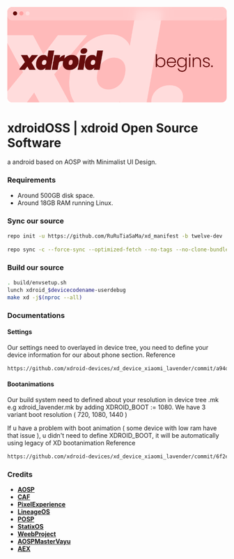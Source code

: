 ![XD](https://github.com/xyz-prjkt/xyz_assets/raw/main/begins.png)
# xdroidOSS | xdroid Open Source Software
a android based on AOSP with Minimalist UI Design.

### Requirements
- Around 500GB disk space.
- Around 18GB RAM running Linux.

### Sync our source ###
```bash
repo init -u https://github.com/RuRuTiaSaMa/xd_manifest -b twelve-dev
```
```bash
repo sync -c --force-sync --optimized-fetch --no-tags --no-clone-bundle --prune -j$(nproc --all)
```

### Build our source ###
```bash
. build/envsetup.sh
lunch xdroid_$devicecodename-userdebug
make xd -j$(nproc --all)
```

### Documentations ###
#### Settings
Our settings need to overlayed in device tree, you need to define your device information for our about phone section.
Reference
```bash
https://github.com/xdroid-devices/xd_device_xiaomi_lavender/commit/a94de499460e5a84aeb4cdac0c4e82ce5d88de4f
```
#### Bootanimations
Our build system need to defined about your resolution in device tree .mk e.g xdroid_lavender.mk by adding XDROID_BOOT := 1080.
We have 3 variant boot resolution ( 720, 1080, 1440 )

If u have a problem with boot animation ( some device with low ram have that issue ), u didn't need to define XDROID_BOOT, it will be automatically using legacy of XD bootanimation
Reference
```bash
https://github.com/xdroid-devices/xd_device_xiaomi_lavender/commit/6f2ed2af8ee5a6165ffd231d368b03cbee5e3989
```
### Credits ###
 * [**AOSP**](https://android.googlesource.com)
 * [**CAF**](https://source.codeaurora.org)
 * [**PixelExperience**](https://github.com/PixelExperience)
 * [**LineageOS**](https://github.com/LineageOS)
 * [**POSP**](https://github.com/PotatoProject)
 * [**StatixOS**](https://github.com/StatiXOS)
 * [**WeebProject**](https://github.com/WeebProject)
 * [**AOSPMasterVayu**](https://github.com/AOSP-Master-Vayu)
 * [**AEX**](https://github.com/AospExtended)
